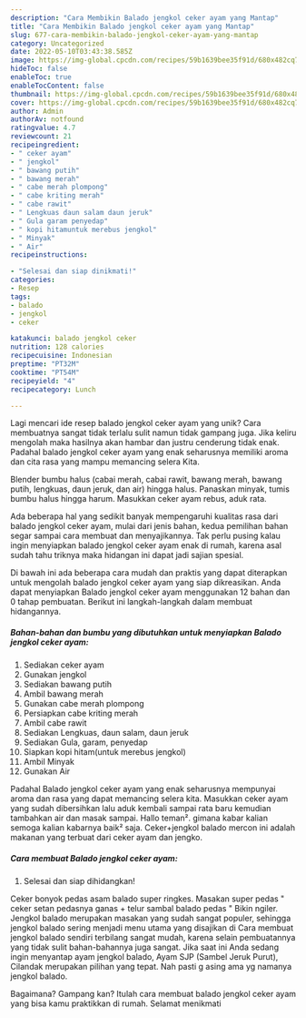 ```yaml
---
description: "Cara Membikin Balado jengkol ceker ayam yang Mantap"
title: "Cara Membikin Balado jengkol ceker ayam yang Mantap"
slug: 677-cara-membikin-balado-jengkol-ceker-ayam-yang-mantap
category: Uncategorized
date: 2022-05-10T03:43:38.585Z
image: https://img-global.cpcdn.com/recipes/59b1639bee35f91d/680x482cq70/balado-jengkol-ceker-ayam-foto-resep-utama.jpg
hideToc: false
enableToc: true
enableTocContent: false
thumbnail: https://img-global.cpcdn.com/recipes/59b1639bee35f91d/680x482cq70/balado-jengkol-ceker-ayam-foto-resep-utama.jpg
cover: https://img-global.cpcdn.com/recipes/59b1639bee35f91d/680x482cq70/balado-jengkol-ceker-ayam-foto-resep-utama.jpg
author: Admin
authorAv: notfound
ratingvalue: 4.7
reviewcount: 21
recipeingredient:
- " ceker ayam"
- " jengkol"
- " bawang putih"
- " bawang merah"
- " cabe merah plompong"
- " cabe kriting merah"
- " cabe rawit"
- " Lengkuas daun salam daun jeruk"
- " Gula garam penyedap"
- " kopi hitamuntuk merebus jengkol"
- " Minyak"
- " Air"
recipeinstructions:

- "Selesai dan siap dinikmati!"
categories:
- Resep
tags:
- balado
- jengkol
- ceker

katakunci: balado jengkol ceker 
nutrition: 128 calories
recipecuisine: Indonesian
preptime: "PT32M"
cooktime: "PT54M"
recipeyield: "4"
recipecategory: Lunch

---
```





Lagi mencari ide resep balado jengkol ceker ayam yang unik? Cara membuatnya sangat tidak terlalu sulit namun tidak gampang juga. Jika keliru mengolah maka hasilnya akan hambar dan justru cenderung tidak enak. Padahal balado jengkol ceker ayam yang enak seharusnya memiliki aroma dan cita rasa yang mampu memancing selera Kita.





Blender bumbu halus (cabai merah, cabai rawit, bawang merah, bawang putih, lengkuas, daun jeruk, dan air) hingga halus. Panaskan minyak, tumis bumbu halus hingga harum. Masukkan ceker ayam rebus, aduk rata.

Ada beberapa hal yang sedikit banyak mempengaruhi kualitas rasa dari balado jengkol ceker ayam, mulai dari jenis bahan, kedua pemilihan bahan segar sampai cara membuat dan menyajikannya. Tak perlu pusing kalau ingin menyiapkan balado jengkol ceker ayam enak di rumah, karena asal sudah tahu triknya maka hidangan ini dapat jadi sajian spesial.






Di bawah ini ada beberapa cara mudah dan praktis yang dapat diterapkan untuk mengolah balado jengkol ceker ayam yang siap dikreasikan. Anda dapat menyiapkan Balado jengkol ceker ayam menggunakan 12 bahan dan 0 tahap pembuatan. Berikut ini langkah-langkah dalam membuat hidangannya.

<!--inarticleads1-->

##### Bahan-bahan dan bumbu yang dibutuhkan untuk menyiapkan Balado jengkol ceker ayam:

1. Sediakan  ceker ayam
1. Gunakan  jengkol
1. Sediakan  bawang putih
1. Ambil  bawang merah
1. Gunakan  cabe merah plompong
1. Persiapkan  cabe kriting merah
1. Ambil  cabe rawit
1. Sediakan  Lengkuas, daun salam, daun jeruk
1. Sediakan  Gula, garam, penyedap
1. Siapkan  kopi hitam(untuk merebus jengkol)
1. Ambil  Minyak
1. Gunakan  Air


Padahal Balado jengkol ceker ayam yang enak seharusnya mempunyai aroma dan rasa yang dapat memancing selera kita. Masukkan ceker ayam yang sudah dibersihkan lalu aduk kembali sampai rata baru kemudian tambahkan air dan masak sampai. Hallo teman². gimana kabar kalian semoga kalian kabarnya baik² saja. Ceker+jengkol balado mercon ini adalah makanan yang terbuat dari ceker ayam dan jengko. 

<!--inarticleads2-->

##### Cara membuat Balado jengkol ceker ayam:


1. Selesai dan siap dihidangkan!

Ceker bonyok pedas asam balado super ringkes. Masakan super pedas &#34; ceker setan pedasnya ganas + telur sambal balado pedas &#34; Bikin ngiler. Jengkol balado merupakan masakan yang sudah sangat populer, sehingga jengkol balado sering menjadi menu utama yang disajikan di Cara membuat jengkol balado sendiri terbilang sangat mudah, karena selain pembuatannya yang tidak sulit bahan-bahannya juga sangat. Jika saat ini Anda sedang ingin menyantap ayam jengkol balado, Ayam SJP (Sambel Jeruk Purut), Cilandak merupakan pilihan yang tepat. Nah pasti g asing ama yg namanya jengkol balado. 

Bagaimana? Gampang kan? Itulah cara membuat balado jengkol ceker ayam yang bisa kamu praktikkan di rumah. Selamat menikmati
